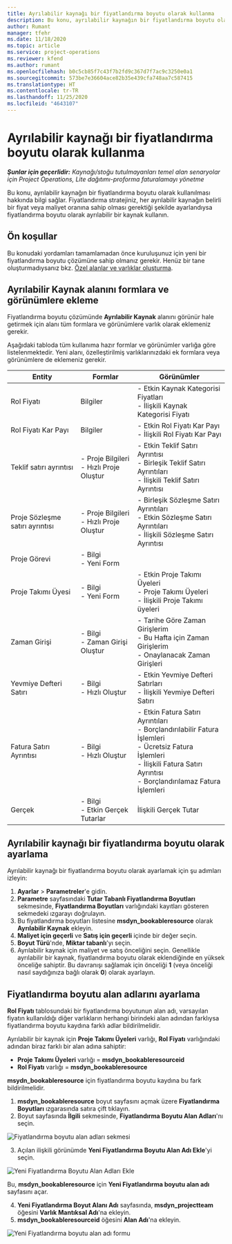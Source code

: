 ```yaml
---
title: Ayrılabilir kaynağı bir fiyatlandırma boyutu olarak kullanma
description: Bu konu, ayrılabilir kaynağın bir fiyatlandırma boyutu olarak kullanılması hakkında bilgi sağlar.
author: Rumant
manager: tfehr
ms.date: 11/18/2020
ms.topic: article
ms.service: project-operations
ms.reviewer: kfend
ms.author: rumant
ms.openlocfilehash: b0c5cb85f7c43f7b2fd9c367d7f7ac9c3250e0a1
ms.sourcegitcommit: 573be7e36604ace82b35e439cfa748aa7c587415
ms.translationtype: HT
ms.contentlocale: tr-TR
ms.lasthandoff: 11/25/2020
ms.locfileid: "4643107"
---
```

# <a name="use-a-bookable-resource-as-a-pricing-dimension"></a>Ayrılabilir kaynağı bir fiyatlandırma boyutu olarak kullanma

 _**Şunlar için geçerlidir:** Kaynağı/stoğu tutulmayanları temel alan senaryolar için Project Operations, Lite dağıtımı-proforma faturalamayı yönetme_ 

Bu konu, ayrılabilir kaynağın bir fiyatlandırma boyutu olarak kullanılması hakkında bilgi sağlar. Fiyatlandırma stratejiniz, her ayrılabilir kaynağın belirli bir fiyat veya maliyet oranına sahip olması gerektiği şekilde ayarlandıysa fiyatlandırma boyutu olarak ayrılabilir bir kaynak kullanın.

## <a name="prerequisites"></a>Ön koşullar
Bu konudaki yordamları tamamlamadan önce kuruluşunuz için yeni bir fiyatlandırma boyutu çözümüne sahip olmanız gerekir. Henüz bir tane oluşturmadıysanız bkz. [Özel alanlar ve varlıklar oluşturma](../pricing-costing/create-custom-fields-entities-pricing-dimensions.md).

## <a name="add-the-bookable-resource-field-to-forms-and-views"></a>Ayrılabilir Kaynak alanını formlara ve görünümlere ekleme
Fiyatlandırma boyutu çözümünde **Ayrılabilir Kaynak** alanını görünür hale getirmek için alanı tüm formlara ve görünümlere varlık olarak eklemeniz gerekir.

Aşağıdaki tabloda tüm kullanıma hazır formlar ve görünümler varlığa göre listelenmektedir. Yeni alanı, özelleştirilmiş varlıklarınızdaki ek formlara veya görünümlere de eklemeniz gerekir.

|   Entity        | Formlar   |Görünümler        |
| ------------------------------|---------------------------------|----------------------------------|
|  Rol Fiyatı| Bilgiler | - Etkin Kaynak Kategorisi Fiyatları<br> - İlişkili Kaynak Kategorisi Fiyatı |
|  Rol Fiyatı Kar Payı| Bilgiler| - Etkin Rol Fiyatı Kar Payı<br>- İlişkili Rol Fiyatı Kar Payı |
|  Teklif satırı ayrıntısı| - Proje Bilgileri<br>- Hızlı Proje Oluştur| - Etkin Teklif Satırı Ayrıntısı<br>- Birleşik Teklif Satırı Ayrıntıları<br>- İlişkili Teklif Satırı Ayrıntısı |
|  Proje Sözleşme satırı ayrıntısı| - Proje Bilgileri<br>- Hızlı Proje Oluştur| - Birleşik Sözleşme Satırı Ayrıntıları<br>- Etkin Sözleşme Satırı Ayrıntıları<br>- İlişkili Sözleşme Satırı Ayrıntısı |
|  Proje Görevi| - Bilgi<br>- Yeni Form| &nbsp; |
|  Proje Takımı Üyesi| - Bilgi<br>- Yeni Form| - Etkin Proje Takımı Üyeleri<br>- Proje Takımı Üyeleri<br>- İlişkili Proje Takımı üyeleri |
|  Zaman Girişi| - Bilgi<br>- Zaman Girişi Oluştur| - Tarihe Göre Zaman Girişlerim<br>- Bu Hafta için Zaman Girişlerim<br>- Onaylanacak Zaman Girişleri|
|  Yevmiye Defteri Satırı| - Bilgi<br>- Hızlı Oluştur| - Etkin Yevmiye Defteri Satırları<br>- İlişkili Yevmiye Defteri Satırı |
|  Fatura Satırı Ayrıntısı| - Bilgi<br>- Hızlı Oluştur| - Etkin Fatura Satırı Ayrıntıları<br>- Borçlandırılabilir Fatura İşlemleri<br>- Ücretsiz Fatura İşlemleri<br>- İlişkili Fatura Satırı Ayrıntısı <br>- Borçlandırılamaz Fatura İşlemleri|
|  Gerçek| - Bilgi<br>- Etkin Gerçek Tutarlar| İlişkili Gerçek Tutar |

## <a name="set-up-a-bookable-resource-as-a-pricing-dimension"></a>Ayrılabilir kaynağı bir fiyatlandırma boyutu olarak ayarlama
Ayrılabilir kaynağı bir fiyatlandırma boyutu olarak ayarlamak için şu adımları izleyin:

1. **Ayarlar** > **Parametreler**'e gidin. 
2. **Parametre** sayfasındaki **Tutar Tabanlı Fiyatlandırma Boyutları** sekmesinde, **Fiyatlandırma Boyutları** varlığındaki kayıtları gösteren sekmedeki ızgarayı doğrulayın. 
2. Bu fiyatlandırma boyutları listesine **msdyn_bookableresource** olarak **Ayrılabilir Kaynak** ekleyin. 
3. **Maliyet için geçerli** ve **Satış için geçerli** içinde bir değer seçin.
4. **Boyut Türü**'nde, **Miktar tabanlı**'yı seçin. 
5. Ayrılabilir kaynak için maliyet ve satış önceliğini seçin. Genellikle ayrılabilir bir kaynak, fiyatlandırma boyutu olarak eklendiğinde en yüksek önceliğe sahiptir. Bu davranışı sağlamak için önceliği **1** (veya önceliği nasıl saydığınıza bağlı olarak **0**) olarak ayarlayın.

## <a name="set-up-pricing-dimension-field-names"></a>Fiyatlandırma boyutu alan adlarını ayarlama

**Rol Fiyatı** tablosundaki bir fiyatlandırma boyutunun alan adı, varsayılan fiyatın kullanıldığı diğer varlıkların herhangi birindeki alan adından farklıysa fiyatlandırma boyutu kaydına farklı adlar bildirilmelidir.  

Ayrılabilir bir kaynak için **Proje Takımı Üyeleri** varlığı, **Rol Fiyatı** varlığındaki adından biraz farklı bir alan adına sahiptir: 

 - **Proje Takımı Üyeleri** varlığı = **msdyn_bookableresourceid**
 - **Rol Fiyatı** varlığı = **msdyn_bookableresource**

**msydn_bookableresource** için fiyatlandırma boyutu kaydına bu fark bildirilmelidir.

1. **msdyn_bookableresource** boyut sayfasını açmak üzere **Fiyatlandırma Boyutları** ızgarasında satıra çift tıklayın.
2. Boyut sayfasında **İlgili** sekmesinde, **Fiyatlandırma Boyutu Alan Adları**'nı seçin.

  ![Fiyatlandırma boyutu alan adları sekmesi](media/PD-fieldname.png)

3. Açılan ilişkili görünümde **Yeni Fiyatlandırma Boyutu Alan Adı Ekle**'yi seçin.

  ![Yeni Fiyatlandırma Boyutu Alan Adları Ekle](media/Add-NewPD-fieldname.png)

  Bu, **msdyn_bookableresource** için **Yeni Fiyatlandırma boyutu alan adı** sayfasını açar. 

4. **Yeni Fiyatlandırma Boyut Alanı Adı** sayfasında, **msdyn_projectteam** öğesini **Varlık Mantıksal Adı**'na ekleyin.
5. **msdyn_bookableresourceid** öğesini **Alan Adı**'na ekleyin.

 ![Yeni Fiyatlandırma boyutu alan adı formu](media/PD-fieldname-Added.png)
